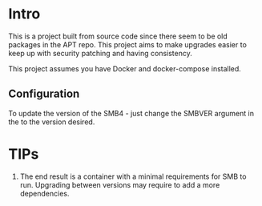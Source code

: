 # Intro
This is a project built from source code since there seem to be old packages in the APT repo.
This project aims to make upgrades easier to keep up with security patching and having consistency.

This project assumes you have Docker and docker-compose installed.

## Configuration
To update the version of the SMB4 - just change the SMBVER argument in the to the version desired.

# TIPs
1. The end result is a container with a minimal requirements for SMB to run. Upgrading between versions may require to add a more dependencies.

